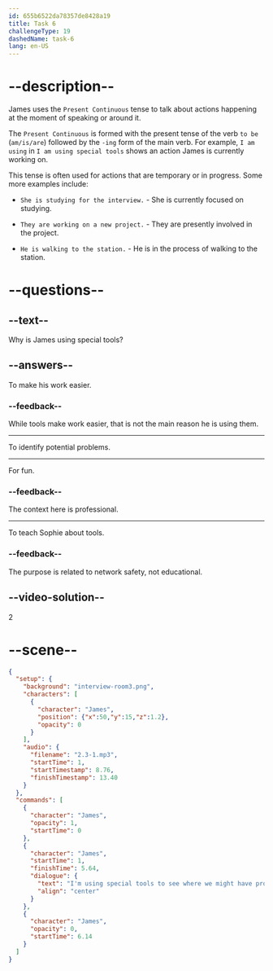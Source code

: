 ```yaml
---
id: 655b6522da78357de8428a19
title: Task 6
challengeType: 19
dashedName: task-6
lang: en-US
---
```


<!-- (Audio) James: I'm using special tools to see where we might have problems, and then I have to fix them. -->

# --description--

James uses the `Present Continuous` tense to talk about actions happening at the moment of speaking or around it. 

The `Present Continuous` is formed with the present tense of the verb `to be` (`am/is/are`) followed by the `-ing` form of the main verb. For example, `I am using` in `I am using special tools` shows an action James is currently working on. 

This tense is often used for actions that are temporary or in progress. Some more examples include: 

- `She is studying for the interview.` - She is currently focused on studying.

- `They are working on a new project.` - They are presently involved in the project.

- `He is walking to the station.` - He is in the process of walking to the station.

# --questions--

## --text--

Why is James using special tools?

## --answers--

To make his work easier.

### --feedback--

While tools make work easier, that is not the main reason he is using them.

---

To identify potential problems.

---

For fun.

### --feedback--

The context here is professional.

---

To teach Sophie about tools.

### --feedback--

The purpose is related to network safety, not educational.

## --video-solution--

2

# --scene--

```json
{
  "setup": {
    "background": "interview-room3.png",
    "characters": [
      {
        "character": "James",
        "position": {"x":50,"y":15,"z":1.2},
        "opacity": 0
      }
    ],
    "audio": {
      "filename": "2.3-1.mp3",
      "startTime": 1,
      "startTimestamp": 8.76,
      "finishTimestamp": 13.40
    }
  },
  "commands": [
    {
      "character": "James",
      "opacity": 1,
      "startTime": 0
    },
    {
      "character": "James",
      "startTime": 1,
      "finishTime": 5.64,
      "dialogue": {
        "text": "I'm using special tools to see where we might have problems, and then I have to fix them.",
        "align": "center"
      }
    },
    {
      "character": "James",
      "opacity": 0,
      "startTime": 6.14
    }
  ]
}
```
